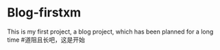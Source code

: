 # Blog-firstxm
This is my first project, a blog project, which has been planned for a long time
#道阻且长吧，这是开始
